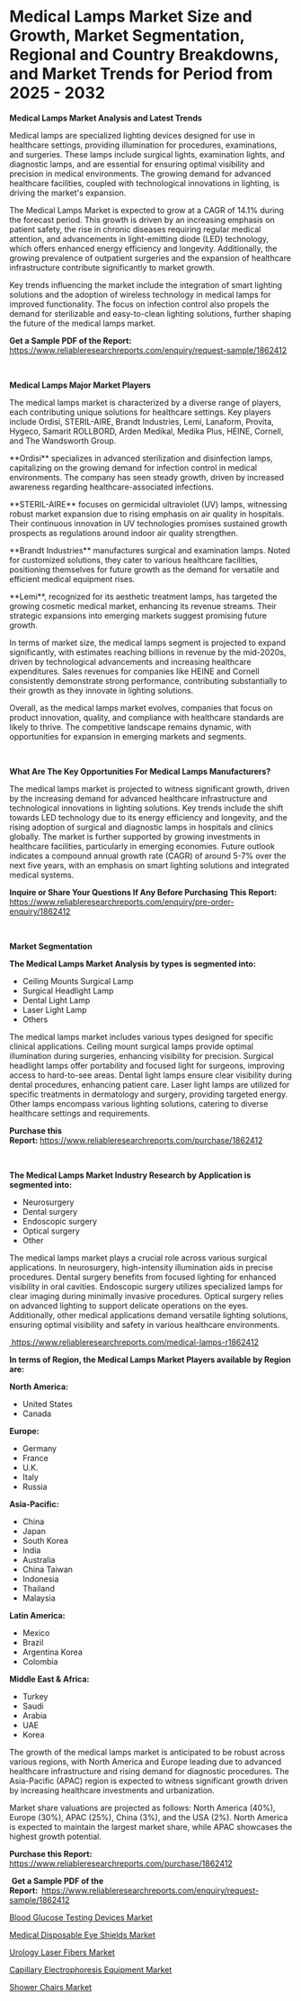 <p><h1>Medical Lamps Market Size and Growth, Market Segmentation, Regional and Country Breakdowns, and Market Trends for Period from 2025 -  2032</h1></p><p><strong>Medical Lamps Market Analysis and Latest Trends</strong></p>
<p><p>Medical lamps are specialized lighting devices designed for use in healthcare settings, providing illumination for procedures, examinations, and surgeries. These lamps include surgical lights, examination lights, and diagnostic lamps, and are essential for ensuring optimal visibility and precision in medical environments. The growing demand for advanced healthcare facilities, coupled with technological innovations in lighting, is driving the market's expansion.</p><p>The Medical Lamps Market is expected to grow at a CAGR of 14.1% during the forecast period. This growth is driven by an increasing emphasis on patient safety, the rise in chronic diseases requiring regular medical attention, and advancements in light-emitting diode (LED) technology, which offers enhanced energy efficiency and longevity. Additionally, the growing prevalence of outpatient surgeries and the expansion of healthcare infrastructure contribute significantly to market growth. </p><p>Key trends influencing the market include the integration of smart lighting solutions and the adoption of wireless technology in medical lamps for improved functionality. The focus on infection control also propels the demand for sterilizable and easy-to-clean lighting solutions, further shaping the future of the medical lamps market.</p></p>
<p><strong>Get a Sample PDF of the Report:&nbsp;</strong> <a href="https://www.reliableresearchreports.com/enquiry/request-sample/1862412?utm_campaign=31&utm_medium=2&utm_source=Github&utm_content=ia&utm_term=04032025&utm_id=medical-lamps">https://www.reliableresearchreports.com/enquiry/request-sample/1862412</a></p>
<p>&nbsp;</p>
<p><strong>Medical Lamps Major Market Players</strong></p>
<p><p>The medical lamps market is characterized by a diverse range of players, each contributing unique solutions for healthcare settings. Key players include Ordisi, STERIL-AIRE, Brandt Industries, Lemi, Lanaform, Provita, Hygeco, Samarit ROLLBORD, Arden Medikal, Medika Plus, HEINE, Cornell, and The Wandsworth Group.</p><p>**Ordisi** specializes in advanced sterilization and disinfection lamps, capitalizing on the growing demand for infection control in medical environments. The company has seen steady growth, driven by increased awareness regarding healthcare-associated infections.</p><p>**STERIL-AIRE** focuses on germicidal ultraviolet (UV) lamps, witnessing robust market expansion due to rising emphasis on air quality in hospitals. Their continuous innovation in UV technologies promises sustained growth prospects as regulations around indoor air quality strengthen.</p><p>**Brandt Industries** manufactures surgical and examination lamps. Noted for customized solutions, they cater to various healthcare facilities, positioning themselves for future growth as the demand for versatile and efficient medical equipment rises.</p><p>**Lemi**, recognized for its aesthetic treatment lamps, has targeted the growing cosmetic medical market, enhancing its revenue streams. Their strategic expansions into emerging markets suggest promising future growth.</p><p>In terms of market size, the medical lamps segment is projected to expand significantly, with estimates reaching billions in revenue by the mid-2020s, driven by technological advancements and increasing healthcare expenditures. Sales revenues for companies like HEINE and Cornell consistently demonstrate strong performance, contributing substantially to their growth as they innovate in lighting solutions.</p><p>Overall, as the medical lamps market evolves, companies that focus on product innovation, quality, and compliance with healthcare standards are likely to thrive. The competitive landscape remains dynamic, with opportunities for expansion in emerging markets and segments.</p></p>
<p>&nbsp;</p>
<p><strong>What Are The Key Opportunities For Medical Lamps Manufacturers?</strong></p>
<p><p>The medical lamps market is projected to witness significant growth, driven by the increasing demand for advanced healthcare infrastructure and technological innovations in lighting solutions. Key trends include the shift towards LED technology due to its energy efficiency and longevity, and the rising adoption of surgical and diagnostic lamps in hospitals and clinics globally. The market is further supported by growing investments in healthcare facilities, particularly in emerging economies. Future outlook indicates a compound annual growth rate (CAGR) of around 5-7% over the next five years, with an emphasis on smart lighting solutions and integrated medical systems.</p></p>
<p><strong>Inquire or Share Your Questions If Any Before Purchasing This Report:</strong> <a href="https://www.reliableresearchreports.com/enquiry/pre-order-enquiry/1862412?utm_campaign=31&utm_medium=2&utm_source=Github&utm_content=ia&utm_term=04032025&utm_id=medical-lamps">https://www.reliableresearchreports.com/enquiry/pre-order-enquiry/1862412</a></p>
<p>&nbsp;</p>
<p><strong>Market Segmentation</strong></p>
<p><strong>The Medical Lamps Market Analysis by types is segmented into:</strong></p>
<p><ul><li>Ceiling Mounts Surgical Lamp</li><li>Surgical Headlight Lamp</li><li>Dental Light Lamp</li><li>Laser Light Lamp</li><li>Others</li></ul></p>
<p><p>The medical lamps market includes various types designed for specific clinical applications. Ceiling mount surgical lamps provide optimal illumination during surgeries, enhancing visibility for precision. Surgical headlight lamps offer portability and focused light for surgeons, improving access to hard-to-see areas. Dental light lamps ensure clear visibility during dental procedures, enhancing patient care. Laser light lamps are utilized for specific treatments in dermatology and surgery, providing targeted energy. Other lamps encompass various lighting solutions, catering to diverse healthcare settings and requirements.</p></p>
<p><strong>Purchase this Report:&nbsp;</strong><a href="https://www.reliableresearchreports.com/purchase/1862412?utm_campaign=31&utm_medium=2&utm_source=Github&utm_content=ia&utm_term=04032025&utm_id=medical-lamps">https://www.reliableresearchreports.com/purchase/1862412</a></p>
<p>&nbsp;</p>
<p><strong>The Medical Lamps Market Industry Research by Application is segmented into:</strong></p>
<p><ul><li>Neurosurgery</li><li>Dental surgery</li><li>Endoscopic surgery</li><li>Optical surgery</li><li>Other</li></ul></p>
<p><p>The medical lamps market plays a crucial role across various surgical applications. In neurosurgery, high-intensity illumination aids in precise procedures. Dental surgery benefits from focused lighting for enhanced visibility in oral cavities. Endoscopic surgery utilizes specialized lamps for clear imaging during minimally invasive procedures. Optical surgery relies on advanced lighting to support delicate operations on the eyes. Additionally, other medical applications demand versatile lighting solutions, ensuring optimal visibility and safety in various healthcare environments.</p></p>
<p><a href="https://www.reliableresearchreports.com/medical-lamps-r1862412?utm_campaign=31&utm_medium=2&utm_source=Github&utm_content=ia&utm_term=04032025&utm_id=medical-lamps">&nbsp;https://www.reliableresearchreports.com/medical-lamps-r1862412</a></p>
<p><strong>In terms of Region, the Medical Lamps Market Players available by Region are:</strong></p>
<p>
    <p> <strong> North America: </strong>
        <ul>
            <li>United States</li>
            <li>Canada</li>
        </ul>
        </p> 
    <p> <strong> Europe: </strong>
        <ul>
            <li>Germany</li>
            <li>France</li>
            <li>U.K.</li>
            <li>Italy</li>
            <li>Russia</li>
        </ul>
        </p> 
    <p> <strong> Asia-Pacific: </strong>
        <ul>
            <li>China</li>
            <li>Japan</li>
            <li>South Korea</li>
            <li>India</li>
            <li>Australia</li>
            <li>China Taiwan</li>
            <li>Indonesia</li>
            <li>Thailand</li>
            <li>Malaysia</li>
        </ul>
        </p> 
    <p> <strong> Latin America: </strong>
        <ul>
            <li>Mexico</li>
            <li>Brazil</li>
            <li>Argentina Korea</li>
            <li>Colombia</li>
        </ul>
        </p> 
    <p> <strong> Middle East & Africa: </strong>
        <ul>
            <li>Turkey</li>
            <li>Saudi</li>
            <li>Arabia</li>
            <li>UAE</li>
            <li>Korea</li>
        </ul>
    </p>
    </p>
<p><p>The growth of the medical lamps market is anticipated to be robust across various regions, with North America and Europe leading due to advanced healthcare infrastructure and rising demand for diagnostic procedures. The Asia-Pacific (APAC) region is expected to witness significant growth driven by increasing healthcare investments and urbanization. </p><p>Market share valuations are projected as follows: North America (40%), Europe (30%), APAC (25%), China (3%), and the USA (2%). North America is expected to maintain the largest market share, while APAC showcases the highest growth potential.</p></p>
<p><strong>Purchase this Report: </strong><a href="https://www.reliableresearchreports.com/purchase/1862412?utm_campaign=31&utm_medium=2&utm_source=Github&utm_content=ia&utm_term=04032025&utm_id=medical-lamps">https://www.reliableresearchreports.com/purchase/1862412</a></p>
<p>&nbsp;<strong>Get a Sample PDF of the Report:&nbsp;&nbsp;</strong><a href="https://www.reliableresearchreports.com/enquiry/request-sample/1862412?utm_campaign=31&utm_medium=2&utm_source=Github&utm_content=ia&utm_term=04032025&utm_id=medical-lamps">https://www.reliableresearchreports.com/enquiry/request-sample/1862412</a></p>
<p><strong></strong></p>
<p><p><a href="https://github.com/nwogudimouix/Market-Research-Report-List-1/blob/main/blood-glucose-testing-devices-market.md?utm_campaign=31&utm_medium=2&utm_source=Github&utm_content=ia&utm_term=04032025&utm_id=medical-lamps">Blood Glucose Testing Devices Market</a></p><p><a href="https://github.com/okornevonywx/Market-Research-Report-List-1/blob/main/medical-disposable-eye-shields-market.md?utm_campaign=31&utm_medium=2&utm_source=Github&utm_content=ia&utm_term=04032025&utm_id=medical-lamps">Medical Disposable Eye Shields Market</a></p><p><a href="https://github.com/sukeldrage0g/Market-Research-Report-List-1/blob/main/urology-laser-fibers-market.md?utm_campaign=31&utm_medium=2&utm_source=Github&utm_content=ia&utm_term=04032025&utm_id=medical-lamps">Urology Laser Fibers Market</a></p><p><a href="https://github.com/luhleickov/Market-Research-Report-List-1/blob/main/capillary-electrophoresis-equipment-market.md?utm_campaign=31&utm_medium=2&utm_source=Github&utm_content=ia&utm_term=04032025&utm_id=medical-lamps">Capillary Electrophoresis Equipment Market</a></p><p><a href="https://github.com/elceryaneik/Market-Research-Report-List-1/blob/main/shower-chairs-market.md?utm_campaign=31&utm_medium=2&utm_source=Github&utm_content=ia&utm_term=04032025&utm_id=medical-lamps">Shower Chairs Market</a></p></p>